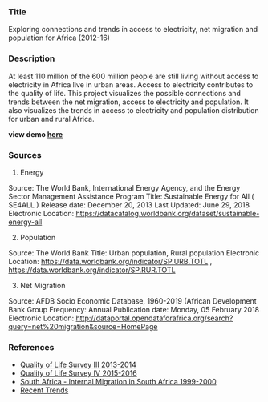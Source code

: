 
### **Title**
Exploring connections and trends in access to electricity, net migration and population for Africa (2012-16)

### **Description**

At least 110 million of the 600 million people are still living without access to electricity in Africa live in urban areas. Access to electricity contributes to the quality of life. This project visualizes the possible connections and trends between the net migration, access to electricity and population. It also visualizes the trends in access to electricity and population distribution for urban and rural Africa.

**view demo [here](https://github.com/aaditirokade/major_studio_1/blob/master/finalProject/ScreenRecording.mov)**

### **Sources**

1. Energy

Source: The World Bank, International Energy Agency, and the Energy Sector Management Assistance Program
Title:  Sustainable Energy for All ( SE4ALL )
Release date: December 20, 2013
Last Updated: June 29, 2018
Electronic Location: https://datacatalog.worldbank.org/dataset/sustainable-energy-all

2. Population

Source: The World Bank
Title:  Urban population, Rural population
Electronic Location: https://data.worldbank.org/indicator/SP.URB.TOTL , https://data.worldbank.org/indicator/SP.RUR.TOTL

3. Net Migration

Source: AFDB Socio Economic Database, 1960-2019 (African Development Bank Group
Frequency: Annual
Publication date: Monday, 05 February 2018
Electronic Location: http://dataportal.opendataforafrica.org/search?query=net%20migration&source=HomePage


### **References**

- [Quality of Life Survey III 2013-2014](https://www.datafirst.uct.ac.za/dataportal/index.php/catalog/594)
- [Quality of Life Survey IV 2015-2016](https://www.datafirst.uct.ac.za/dataportal/index.php/catalog/595)
- [South Africa - Internal Migration in South Africa 1999-2000](http://microdata.worldbank.org/index.php/catalog/1270)
- [Recent Trends](https://www.researchgate.net/publication/237520615_Recent_trends_in_rural-urban_and_urban-rural_migration_in_Sub-Saharan_Africa_the_empirical_evidence_and_implications_for_understanding_livelihood_insecurity)
